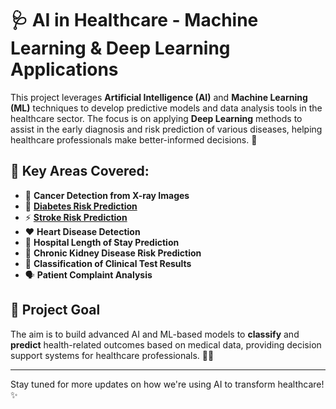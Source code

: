 # 🩺 AI in Healthcare - Machine Learning & Deep Learning Applications

This project leverages **Artificial Intelligence (AI)** and **Machine Learning (ML)** techniques to develop predictive models and data analysis tools in the healthcare sector. The focus is on applying **Deep Learning** methods to assist in the early diagnosis and risk prediction of various diseases, helping healthcare professionals make better-informed decisions. 🚀

## 🧠 Key Areas Covered:
- 🩻 **Cancer Detection from X-ray Images**  
- 🍬 **[Diabetes Risk Prediction](https://github.com/nneslihanyy/artificial-intelligence-in-health/tree/main/Diabetes)**
- ⚡ **[Stroke Risk Prediction](https://github.com/nneslihanyy/artificial-intelligence-in-health/tree/main/HeartDiseaseDetection)**  
- ❤️ **Heart Disease Detection**  
- 🏥 **Hospital Length of Stay Prediction**  
- 🌿 **Chronic Kidney Disease Risk Prediction**  
- 🧪 **Classification of Clinical Test Results**  
- 🗣️ **Patient Complaint Analysis**  

## 🎯 Project Goal
The aim is to build advanced AI and ML-based models to **classify** and **predict** health-related outcomes based on medical data, providing decision support systems for healthcare professionals. 🏥💡

---

Stay tuned for more updates on how we're using AI to transform healthcare! ✨
